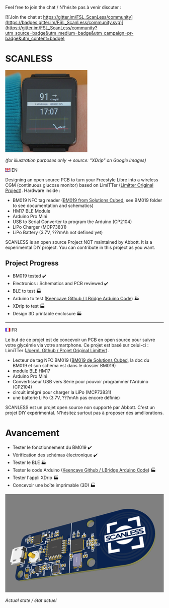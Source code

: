 Feel free to join the chat / N'hésite pas à venir discuter : 

[![Join the chat at https://gitter.im/FSL_ScanLess/community](https://badges.gitter.im/FSL_ScanLess/community.svg)](https://gitter.im/FSL_ScanLess/community?utm_source=badge&utm_medium=badge&utm_campaign=pr-badge&utm_content=badge)

# SCANLESS
![XDrip Montre](https://github.com/MrCybernetic/FSL_ScanLess/blob/master/img/montre.png?raw=true) 

*(for illustration purposes only -> source: "XDrip" on Google Images)*

![EN Flag](https://github.com/MrCybernetic/FSL_ScanLess/blob/master/img/en.png?raw=true) EN

Designing an open source PCB to turn your Freestyle Libre into a wireless CGM (continuous glucose monitor) based on LimiTTer ([Limitter Original Project](https://github.com/JoernL/LimiTTer)). Hardware inside :
+ BM019 NFC tag reader ([BM019 from Solutions Cubed](http://www.solutions-cubed.com/bm019/), see BM019 folder to see documentation and schematics)
+ HM17 BLE Module
+ Arduino Pro Mini
+ USB to Serial Converter to program the Arduino (CP2104)
+ LiPo Charger (MCP73831)
+ LiPo Battery (3.7V, ???mAh not defined yet)

SCANLESS is an open source Project NOT maintained by Abbott. It is a experimental DIY project. You can contribute in this project as you want.

## Project Progress

+ BM019 tested  :heavy_check_mark: 
+ Electronics : Schematics and PCB reviewed :heavy_check_mark: 
+ BLE to test :factory:
+ Arduino to test ([Keencave Github / LBridge Arduino Code](https://github.com/keencave/LBridge)) :factory:
+ XDrip to test :factory:
+ Design 3D printable enclosure :factory:

--- 

![FR Flag](https://github.com/MrCybernetic/FSL_ScanLess/blob/master/img/fr.png?raw=true) FR

Le but de ce projet est de concevoir un PCB en open source pour suivre votre glycémie via votre smartphone. Ce projet est basé sur celui-ci : LimiTTer ([JoernL Github / Projet Original Limitter](https://github.com/JoernL/LimiTTer)).
+ Lecteur de tag NFC BM019 ([BM019 de Solutions Cubed](http://www.solutions-cubed.com/bm019/), la doc du BM019 et son schéma est dans le dossier BM019)
+ module BLE HM17
+ Arduino Pro Mini
+ Convertisseur USB vers Série pour pouvoir programmer l'Arduino (CP2104)
+ circuit intégré pour charger la LiPo (MCP73831)
+ une batterie LiPo (3.7V, ???mAh pas encore définie)

SCANLESS est un projet open source non supporté par Abbott. C'est un projet DIY expérimental. N'hésitez surtout pas à proposer des améliorations.

# Avancement

+ Tester le fonctionnement du BM019 :heavy_check_mark: 
+ Vérification des schémas électronique :heavy_check_mark: 
+ Tester le BLE :factory:
+ Tester le code Arduino ([Keencave Github / LBridge Arduino Code](https://github.com/keencave/LBridge)) :factory:
+ Tester l'appli XDrip :factory:
+ Concevoir une boîte imprimable (3D) :factory:

![PCB](https://github.com/MrCybernetic/FSL_ScanLess/blob/master/SCANLESS/img/Annotation%202020-05-31%20202108.png?raw=true)

*Actual state / état actuel*